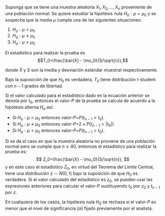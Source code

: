 Suponga que se tiene una muestra aleatoria $X_1, X_2, \ldots, X_n$ proveniente de una población normal. Se quiere estudiar la hipótesis nula $H_0: \mu = \mu_0$ y se sospecha que la media $\mu$ cumple una de las siguientes situaciones:

1. $H_a: \mu < \mu_0$
2. $H_a: \mu \neq \mu_0$
3. $H_a: \mu > \mu_0$

El estadístico para realizar la prueba es $$T_0=\frac{\bar{X} - \mu_0}{S/\sqrt{n}},$$

donde $\bar{X}$ y $S$ son la media y desviación estándar muestral respectivamente.

Bajo la suposición de que $H_0$ es verdadera, $T_0$ tiene distribución $t$-student con $n-1$ grados de libertad.

Si el valor calculado para el estadístico dado en la ecuación anterior se denota por $t_0$, entonces el valor-$P$ de la prueba se calcula de acuerdo a la hipótesis alterna $H_a$ así:

- Si $H_a: \mu < \mu_0$ entonces valor-$P$=$P(t_{n-1} < t_0)$. 
- Si $H_a: \mu \neq \mu_0$ entonces valor-$P$=$2 \times P(t_{n-1} > \lvert t_0 \rvert)$.
- Si $H_a: \mu > \mu_0$ entonces valor-$P$=$P(t_{n-1} > t_0)$.

Si se dá el caso en que la muestra aleatoria no proviene de una población normal pero se cumple que $n \geq 40$, entonces el estadístico para realizar la prueba es:
$$
Z_0=\frac{\bar{X} - \mu_0}{S/\sqrt{n}},
$$
y en este caso el estadístico $Z_0$, en virtud del Teorema del Límite Central, tiene una distribución $z \sim N(0, 1)$ bajo la suposición de que $H_0$ es verdadera. Si el valor calculado del estadístico es $z_0$, se pueden usar las expresiones anteriores para calcular el valor-$P$ sustituyendo $t_0$ por $z_0$ y $t_{n-1}$ por $z$.

En cualquiera de los casos, la hipótesis nula $H_0$ se rechaza si el valor-$P$ es menor que el nivel de significancia ($\alpha$) fijado previamente por el analista.

